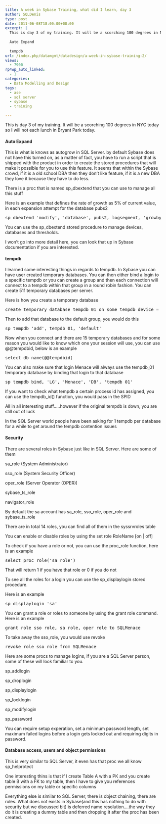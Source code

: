 ```yaml
---
title: A week in Sybase Training, what did I learn, day 3
author: SQLDenis
type: post
date: 2011-06-08T18:00:00+00:00
excerpt: |
  This is day 3 of my training. It will be a scorching 100 degrees in NYC today so I will not walk around at all today.
  
  Auto Expand
  
  tempdb
url: /index.php/datamgmt/datadesign/a-week-in-sybase-training-2/
views:
  - 7900
rp4wp_auto_linked:
  - 1
categories:
  - Data Modelling and Design
tags:
  - ase
  - sql server
  - sybase
  - training

---
```

This is day 3 of my training. It will be a scorching 100 degrees in NYC today so I will not each lunch in Bryant Park today.

#### Auto Expand

This is what is knows as autogrow in SQL Server. by default Sybase does not have this turned on, as a matter of fact, you have to run a script that is shipped with the product in order to create the stored procedures that will make it possible for you to use this feature. It seems that within the Sybase crowd, if it is a old school DBA then they don&#8217;t like feature, if it is a new DBA they love it because they have to do less.

There is a proc that is named sp_dbextend that you can use to manage all this stuff

Here is an example that defines the rate of growth as 5% of current value, in each expansion attempt for the database pubs2

<pre>sp_dbextend 'modify', 'database', pubs2, logsegment, 'growby', '5%'</pre>

You can use the sp_dbextend stored procedure to manage devices, databases and thresholds.

I won&#8217;t go into more detail here, you can look that up in Sybase documentation if you are interested.

#### tempdb

I learned some interesting things in regards to tempdb. In Sybase you can have user created temporary databases. You can then either bind a login to a specific tempdb or you can create a group and then each connection will connect to a tempdb within that group in a round robin fashion. You can create 511 temporary databases per server.

Here is how you create a temporary database

<pre>create temporary database tempdb_01 on some_tempdb_device = 10</pre>

Then to add that database to the default group, you would do this

<pre>sp_tempdb 'add', tempdb_01, 'default'</pre>

Now when you connect and there are 15 temporary databases and for some reason you would like to know which one your session will use, you can use @@tempdbid, below is an example

<pre>select db_name(@@tempdbid)</pre>

You can also make sure that login Menace will always use the tempdb_01 temporary database by binding that login to that database

<pre>sp_tempdb bind, 'LG', 'Menace', 'DB', 'tempdb_01'</pre>

If you want to check what tempdb a certain process id has assigned, you can use the tempdb_id() function, you would pass in the SPID

All in all interesting stuff&#8230;..however if the original tempdb is down, you are still out of luck
  
In the SQL Server world people have been asking for 1 tempdb per database for a while to get around the tempdb contention issues

#### Security

There are several roles in Sybase just like in SQL Server. Here are some of them

sa_role (System Administrator)
  
sso_role (System Security Officer)
  
oper_role (Server Operator (OPER))
  
sybase\_ts\_role
  
navigator_role

By default the sa account has sa\_role, sso\_role, oper\_role and sybase\_ts_role

There are in total 14 roles, you can find all of them in the syssrvroles table

You can enable or disable roles by using the set role RoleName [on | off]

To check if you have a role or not, you can use the proc_role function, here is an example

<pre>select proc_role('sa_role')</pre>

That will return 1 if you have that role or 0 if you do not

To see all the roles for a login you can use the sp_displaylogin stored procedure.

Here is an example

<pre>sp_displaylogin 'sa'</pre>

You can grant a role or roles to someone by using the grant role command. Here is an example

<pre>grant role sso_role, sa_role, oper_role to SQLMenace</pre>

To take away the sso_role, you would use revoke

<pre>revoke role sso_role from SQLMenace</pre>

Here are some procs to manage logins, if you are a SQL Server person, some of these will look familiar to you.

sp_addlogin
  
sp_droplogin
  
sp_displaylogin
  
sp_locklogin
  
sp_modifylogin
  
sp_password

You can require setup experation, set a minimum password length, set maximum failed logins before a login gets locked out and requiring digits in password.

#### Database access, users and object permissions

This is very similar to SQL Server, it even has that proc we all know sp_helprotect
  
One interesting thins is that if I create Table A with a PK and you create table B with a FK to my table, then I have to give you references permissions on my table or specific columns

Everything else is similar to SQL Server, there is object chaining, there are roles. What does not exists in Sybase(and this has nothing to do with security but we discussed bit) is deferred name resolution&#8230;.the way they do it is creating a dummy table and then dropping it after the proc has been created.